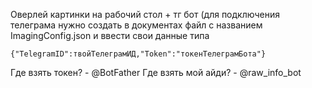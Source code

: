 Оверлей картинки на рабочий стол + тг бот (для подключения телеграма нужно создать в документах файл с названием ImagingConfig.json и ввести свои данные типа 
```
{"TelegramID":твойТелеграмИД,"Token":"токенТелеграмБота"}
```

Где взять токен? - @BotFather
Где взять мой айди? - @raw_info_bot
